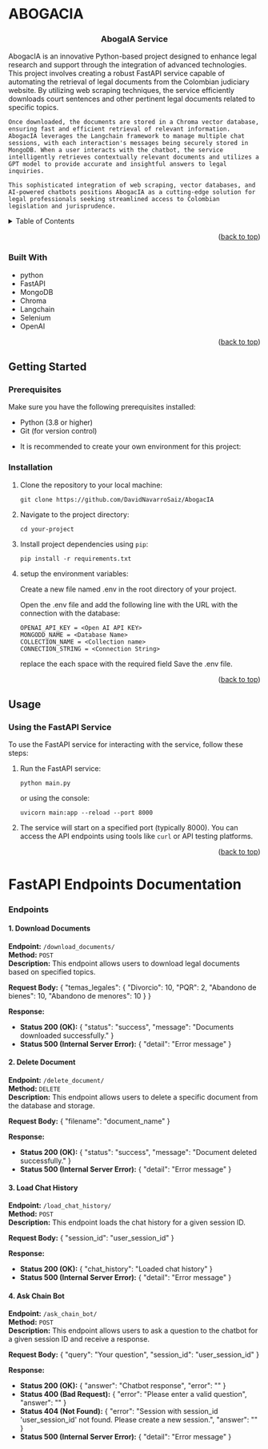 
# ABOGACIA

<a name="readme-top"></a>

<h3 align="center">AbogaIA Service</h3>

  <p >
    AbogacIA is an innovative Python-based project designed to enhance legal research and support through the integration of advanced technologies. This project involves creating a robust FastAPI service capable of automating the retrieval of legal documents from the Colombian judiciary website. By utilizing web scraping techniques, the service efficiently downloads court sentences and other pertinent legal documents related to specific topics.

    Once downloaded, the documents are stored in a Chroma vector database, ensuring fast and efficient retrieval of relevant information. AbogacIA leverages the Langchain framework to manage multiple chat sessions, with each interaction's messages being securely stored in MongoDB. When a user interacts with the chatbot, the service intelligently retrieves contextually relevant documents and utilizes a GPT model to provide accurate and insightful answers to legal inquiries.

    This sophisticated integration of web scraping, vector databases, and AI-powered chatbots positions AbogacIA as a cutting-edge solution for legal professionals seeking streamlined access to Colombian legislation and jurisprudence.
  </p>


</div>



<!-- TABLE OF CONTENTS -->
<details>
  <summary>Table of Contents</summary>
  <ol>
    <li>
      <ul>
        <li><a href="#built-with">Built With</a></li>
      </ul>
    </li>
    <li>
      <a href="#getting-started">Getting Started</a>
      <ul>
        <li><a href="#prerequisites">Prerequisites</a></li>
        <li><a href="#installation">Installation</a></li>
      </ul>
    </li>
    <li><a href="#usage">Usage</a></li>
  </ol>
</details>






<p align="right">(<a href="#readme-top">back to top</a>)</p>



### Built With

* python
* FastAPI
* MongoDB
* Chroma
* Langchain
* Selenium
* OpenAI

<p align="right">(<a href="#readme-top">back to top</a>)</p>



<!-- GETTING STARTED -->
## Getting Started


### Prerequisites

Make sure you have the following prerequisites installed:

- Python (3.8 or higher)
- Git (for version control)


* It is recommended to create your own environment for this project:


### Installation
1. Clone the repository to your local machine:

    ```
    git clone https://github.com/DavidNavarroSaiz/AbogacIA
    ```

2. Navigate to the project directory:

    ``` 
    cd your-project
    ```

3. Install project dependencies using `pip`:

    ```
    pip install -r requirements.txt
    ```

4. setup the environment variables:
 
    Create a new file named .env in the root directory of your project.

    Open the .env file and add the following line with the URL with the connection with the database:


    ```
    OPENAI_API_KEY = <Open AI API KEY>
    MONGODD_NAME = <Database Name>
    COLLECTION_NAME = <Collection name>
    CONNECTION_STRING = <Connection String>
   
    ```
    replace the each space with the required field
    Save the .env file.

<p align="right">(<a href="#readme-top">back to top</a>)</p>



<!-- USAGE EXAMPLES -->
## Usage


### Using the FastAPI Service

To use the FastAPI service for interacting with the service, follow these steps:

1. Run the FastAPI service:

    ```
    python main.py
    ```
    or using the console:

    ```
    uvicorn main:app --reload --port 8000
    ```

2. The service will start on a specified port (typically 8000). You can access the API endpoints using tools like `curl` or API testing platforms.

<p align="right">(<a href="#readme-top">back to top</a>)</p>



# FastAPI Endpoints Documentation

### Endpoints

#### 1. Download Documents

**Endpoint:** `/download_documents/`  
**Method:** `POST`  
**Description:** This endpoint allows users to download legal documents based on specified topics.

**Request Body:**
{
  "temas_legales": {
    "Divorcio": 10,
    "PQR": 2,
    "Abandono de bienes": 10,
    "Abandono de menores": 10
  }
}

**Response:**
- **Status 200 (OK):** 
  {
    "status": "success",
    "message": "Documents downloaded successfully."
  }
- **Status 500 (Internal Server Error):**
  {
    "detail": "Error message"
  }

#### 2. Delete Document

**Endpoint:** `/delete_document/`  
**Method:** `DELETE`  
**Description:** This endpoint allows users to delete a specific document from the database and storage.

**Request Body:**
{
  "filename": "document_name"
}

**Response:**
- **Status 200 (OK):** 
  {
    "status": "success",
    "message": "Document deleted successfully."
  }
- **Status 500 (Internal Server Error):**
  {
    "detail": "Error message"
  }

#### 3. Load Chat History

**Endpoint:** `/load_chat_history/`  
**Method:** `POST`  
**Description:** This endpoint loads the chat history for a given session ID.

**Request Body:**
{
  "session_id": "user_session_id"
}

**Response:**
- **Status 200 (OK):** 
  {
    "chat_history": "Loaded chat history"
  }
- **Status 500 (Internal Server Error):**
  {
    "detail": "Error message"
  }

#### 4. Ask Chain Bot

**Endpoint:** `/ask_chain_bot/`  
**Method:** `POST`  
**Description:** This endpoint allows users to ask a question to the chatbot for a given session ID and receive a response.

**Request Body:**
{
  "query": "Your question",
  "session_id": "user_session_id"
}

**Response:**
- **Status 200 (OK):** 
  {
    "answer": "Chatbot response",
    "error": ""
  }
- **Status 400 (Bad Request):**
  {
    "error": "Please enter a valid question",
    "answer": ""
  }
- **Status 404 (Not Found):**
  {
    "error": "Session with session_id 'user_session_id' not found. Please create a new session.",
    "answer": ""
  }
- **Status 500 (Internal Server Error):**
  {
    "detail": "Error message"
  }
